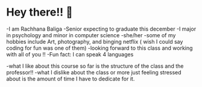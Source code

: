# Hey there!! 👋

<!--
**RachhanaBaliga/RachhanaBaliga** is a ✨ _special_ ✨ repository because its `README.md` (this file) appears on your GitHub profile.

Here are some ideas to get you started:

- 🔭 I’m currently working on ...
- 🌱 I’m currently learning ...
- 👯 I’m looking to collaborate on ...
- 🤔 I’m looking for help with ...
- 💬 Ask me about ...
- 📫 How to reach me: ...
- 😄 Pronouns: ...
- ⚡ Fun fact: ...
-->

-I am Rachhana Baliga
-Senior expecting to graduate this december
-I major in psychology and minor in computer science
-she/her
-some of my hobbies include Art, photography, and binging netflix ( wish I could say coding for fun was one of them)
-looking forward to this class and working with all of you !!
-Fun fact: I can speak 4 languages


-what I like about this course so far is the structure of the class and the professor!!
-what I dislike about the class or more just feeling stressed about is the amount of time I have to dedicate for it.
